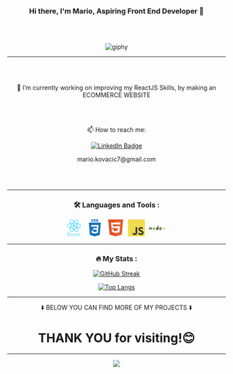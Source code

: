 <div id="header" align="center">

### Hi there, I'm Mario, Aspiring Front End Developer 👋 

 <br></br> 

  
![giphy](https://github.com/mariokovacic/mariokovacic/assets/14892903/33481e95-dfe9-443f-9f0c-cd1b1d32d55b)


--------------------------------------------------------------

<br></br>


 🔭 I’m currently working on improving my ReactJS Skills,
 by making an ECOMMERCE WEBSITE

  <br></br>
  
📫 How to reach me:
 
  <div id="badges">
  
 <a href="www.linkedin.com/in/mariokovacic"> <img src="https://img.shields.io/badge/LinkedIn-blue?style=for-the-badge&logo=mariokovacic&logoColor=white" alt="LinkedIn Badge"/></a>
  
</div>


<p>mario.kovacic7@gmail.com </p> 


 <br></br> 

 
---


### :hammer_and_wrench: Languages and Tools :

<div>

  <img src="https://github.com/devicons/devicon/blob/master/icons/react/react-original-wordmark.svg" title="React" alt="React" width="40" height="40"/>&nbsp;
  <img src="https://github.com/devicons/devicon/blob/master/icons/css3/css3-plain-wordmark.svg"  title="CSS3" alt="CSS" width="40" height="40"/>&nbsp;
  <img src="https://github.com/devicons/devicon/blob/master/icons/html5/html5-original.svg" title="HTML5" alt="HTML" width="40" height="40"/>&nbsp;
  <img src="https://github.com/devicons/devicon/blob/master/icons/javascript/javascript-original.svg" title="JavaScript" alt="JavaScript" width="40" height="40"/>&nbsp;
  <img src="https://github.com/devicons/devicon/blob/master/icons/nodejs/nodejs-original-wordmark.svg" title="NodeJS" alt="NodeJS" width="40" height="40"/>&nbsp;
 
</div>



---

### :fire: My Stats :

[![GitHub Streak](https://github-readme-streak-stats.herokuapp.com?user=mariokovacic&theme=hacker&card_width=515&hide_total_contributions=true&hide_longest_streak=true)](https://git.io/streak-stats)

[![Top Langs](https://github-readme-stats.vercel.app/api/top-langs/?username=mariokovacic&layout=compact&theme=vision-friendly-dark)](https://github.com/mariokovacic/github-readme-stats)


--- 

⬇️ BELOW YOU CAN FIND MORE OF MY PROJECTS ⬇️


<h1>THANK YOU for visiting!😊</h1>

---

![](https://komarev.com/ghpvc/?username=mariokovacic)



</div>




